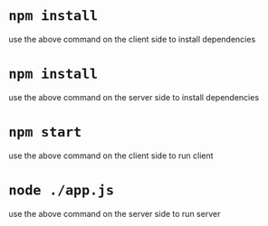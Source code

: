 # `npm install`
use  the above command on the client side to install dependencies

# `npm install`
use  the above command on the server side to install dependencies

# `npm start`
use  the above command on the client side to run client

# `node ./app.js`
use  the above command on the server side to run server

